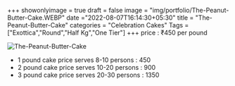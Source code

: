 +++
showonlyimage = true
draft = false
image = "img/portfolio/The-Peanut-Butter-Cake.WEBP"
date ="2022-08-07T16:14:30+05:30"
title = "The-Peanut-Butter-Cake"
categories = "Celebration Cakes"
Tags = ["Exottica","Round","Half Kg","One Tier"]
+++
price : ₹450 per pound
<!--more-->
![The-Peanut-Butter-Cake](/img/portfolio/The-Peanut-Butter-Cake.WEBP)
* 1 pound cake price serves 8-10 persons : 450
* 2 pound cake price serves 10-20 persons : 900
* 3 pound cake price serves 20-30 persons : 1350
